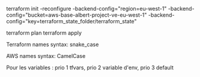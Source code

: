 
terraform init -reconfigure -backend-config="region=eu-west-1"  -backend-config="bucket=aws-base-albert-project-ve-eu-west-1" -backend-config="key=terraform_state_folder/terraform_state"

terraform plan
terraform apply 


Terraform names syntax: snake_case

AWS names syntax: CamelCase

Pour les variables : prio 1 tfvars, prio 2 variable d'env, prio 3 default